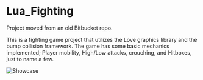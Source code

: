 # Lua_Fighting

Project moved from an old Bitbucket repo. 

This is a fighting game project that utilizes the Love graphics library and the bump collision framework. The game has some basic mechanics implemented; Player mobility, High/Low attacks, crouching, and Hitboxes, just to name a few.

![Showcase](https://drive.google.com/uc?id=1S-bo8XSkRupy3ARd74YUCfBrwlv_ppAd)
